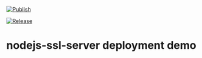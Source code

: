 [![Publish](https://github.com/JacekZubielik/nodejs-ssl-server/actions/workflows/publish.yml/badge.svg?branch=main)](https://github.com/JacekZubielik/nodejs-ssl-server/actions/workflows/publish.yml) 

[![Release](https://github.com/JacekZubielik/nodejs-ssl-server/actions/workflows/release.yml/badge.svg?event=status)](https://github.com/JacekZubielik/nodejs-ssl-server/actions/workflows/release.yml)

# nodejs-ssl-server deployment demo
